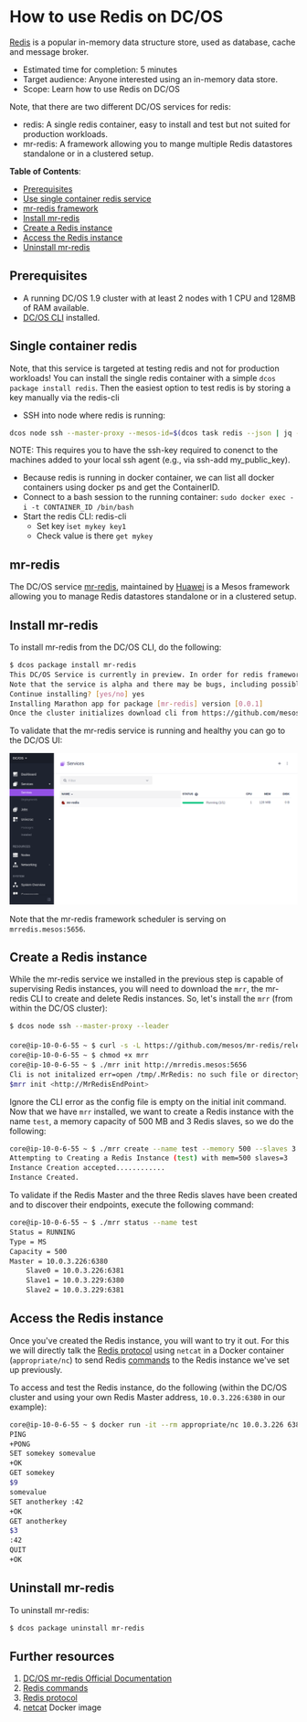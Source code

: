 # How to use Redis on DC/OS

[Redis](http://redis.io/) is a popular in-memory data structure store, used as database, cache and message broker.

- Estimated time for completion: 5 minutes
- Target audience: Anyone interested using an in-memory data store.
- Scope: Learn how to use Redis on DC/OS

Note, that there are two different DC/OS services for redis:
- redis: A single redis container, easy to install and test but not suited for production workloads.
- mr-redis: A framework allowing you to mange multiple Redis datastores standalone or in a clustered setup.

**Table of Contents**:


- [Prerequisites](#prerequisites)
- [Use single container redis service](#single-container-redis)
- [mr-redis framework](#mr-redis)
- [Install mr-redis](#install-mr-redis)
- [Create a Redis instance](#create-a-redis-instance)
- [Access the Redis instance](##access-the-redis-instance)
- [Uninstall mr-redis](#uninstall-mr-redis)

## Prerequisites

- A running DC/OS 1.9 cluster with at least 2 nodes with 1 CPU and 128MB of RAM available.
- [DC/OS CLI](https://dcos.io/docs/1.9/usage/cli/install/) installed.

## Single container redis
Note, that this service is targeted at testing redis and not for production workloads!
You can install the single redis container with a simple `dcos package install redis`.
Then the easiest option to test redis is by storing a key manually via the redis-cli
- SSH into node where redis is running: 
``` bash 
dcos node ssh --master-proxy --mesos-id=$(dcos task redis --json | jq -r '.[] | .slave_id')
```
NOTE: This requires you to have the ssh-key required to conenct to the machines added to your local ssh agent (e.g., via ssh-add my_public_key).
- Because redis is running in docker container, we can list all docker containers using docker ps and get the ContainerID.
- Connect to a bash session to the running container: `sudo docker exec -i -t CONTAINER_ID /bin/bash`
- Start the redis CLI: redis-cli
  - Set key i`set mykey key1`
  - Check value is there `get mykey`

##  mr-redis
The DC/OS service [mr-redis](https://github.com/mesos/mr-redis), maintained by [Huawei](http://www.huawei.com/en/)
is a Mesos framework allowing you to manage Redis datastores standalone or in a clustered setup.

## Install mr-redis

To install mr-redis from the DC/OS CLI, do the following:

```bash
$ dcos package install mr-redis
This DC/OS Service is currently in preview. In order for redis framework to start successfully it requires atleast 1 CPU and 128MB of RAM including ports.
Note that the service is alpha and there may be bugs, including possible data loss, incomplete features, incorrect documentation or other discrepancies.
Continue installing? [yes/no] yes
Installing Marathon app for package [mr-redis] version [0.0.1]
Once the cluster initializes download cli from https://github.com/mesos/mr-redis/releases/download/v0.01-alpha/mrr and follow the instructions in github.com/mesos/mr-redis README on how to initialize the cli, you could also use the REST api's directly to create redis instances
```
To validate that the mr-redis service is running and healthy you can go to the DC/OS UI:

![Services](img/services.png)

Note that the mr-redis framework scheduler is serving on `mrredis.mesos:5656`.

## Create a Redis instance

While the mr-redis service we installed in the previous step is capable of supervising Redis instances, you will need to download the `mrr`, the mr-redis CLI to create and delete Redis instances. So, let's install the `mrr` (from within the DC/OS cluster):

```bash
$ dcos node ssh --master-proxy --leader

core@ip-10-0-6-55 ~ $ curl -s -L https://github.com/mesos/mr-redis/releases/download/v0.01-alpha/mrr_linux_amd64 -o mrr
core@ip-10-0-6-55 ~ $ chmod +x mrr
core@ip-10-0-6-55 ~ $ ./mrr init http://mrredis.mesos:5656
Cli is not initalized err=open /tmp/.MrRedis: no such file or directory
$mrr init <http://MrRedisEndPoint>
```

Ignore the CLI error as the config file is empty on the initial init command. Now that we have `mrr` installed, we want to create a Redis instance with the name `test`, a memory capacity of 500 MB and 3 Redis slaves,
so we do the following:

```bash
core@ip-10-0-6-55 ~ $ ./mrr create --name test --memory 500 --slaves 3 --wait
Attempting to Creating a Redis Instance (test) with mem=500 slaves=3
Instance Creation accepted............
Instance Created.
```

To validate if the Redis Master and the three Redis slaves have been created and to discover their endpoints, execute the following command:

```bash
core@ip-10-0-6-55 ~ $ ./mrr status --name test
Status = RUNNING
Type = MS
Capacity = 500
Master = 10.0.3.226:6380
	Slave0 = 10.0.3.226:6381
	Slave1 = 10.0.3.229:6380
	Slave2 = 10.0.3.229:6381
```

## Access the Redis instance

Once you've created the Redis instance, you will want to try it out. For this we will directly talk the [Redis protocol](http://redis.io/topics/protocol) using `netcat` in a Docker container (`appropriate/nc`) to send Redis [commands](http://redis.io/commands) to the Redis instance we've set up previously.

To access and test the Redis instance, do the following (within the DC/OS cluster and using your own Redis Master address, `10.0.3.226:6380` in our example):

```bash
core@ip-10-0-6-55 ~ $ docker run -it --rm appropriate/nc 10.0.3.226 6380
PING
+PONG
SET somekey somevalue
+OK
GET somekey
$9
somevalue
SET anotherkey :42
+OK
GET anotherkey
$3
:42
QUIT
+OK
```
## Uninstall mr-redis

To uninstall mr-redis:

```bash
$ dcos package uninstall mr-redis
```

## Further resources

1. [DC/OS mr-redis Official Documentation](https://github.com/mesos/mr-redis)
1. [Redis commands](http://redis.io/commands)
1. [Redis protocol](http://redis.io/topics/protocol)
1. [netcat](https://hub.docker.com/r/appropriate/nc/) Docker image

